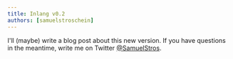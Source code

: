 ```yaml
---
title: Inlang v0.2
authors: [samuelstroschein]
---
```


I'll (maybe) write a blog post about this new version. If you have questions in the meantime, write me on Twitter [@SamuelStros](https://twitter.com/SamuelStros).
